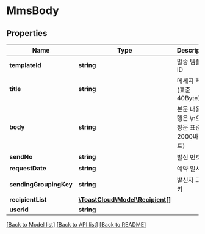 # MmsBody

## Properties
Name | Type | Description | Notes
------------ | ------------- | ------------- | -------------
**templateId** | **string** | 발송 템플릿 ID | [optional] 
**title** | **string** | 메세지 제목 (표준 40Byte) | 
**body** | **string** | 본문 내용 (개행은 \\n으로, 장문 표준 2000바이트) | 
**sendNo** | **string** | 발신 번호 | 
**requestDate** | **string** | 예약 일시 | [optional] 
**sendingGroupingKey** | **string** | 발신자 그룹키 | [optional] 
**recipientList** | [**\ToastCloud\Model\Recipient[]**](Recipient.md) |  | 
**userId** | **string** |  | [optional] 

[[Back to Model list]](../README.md#documentation-for-models) [[Back to API list]](../README.md#documentation-for-api-endpoints) [[Back to README]](../README.md)


